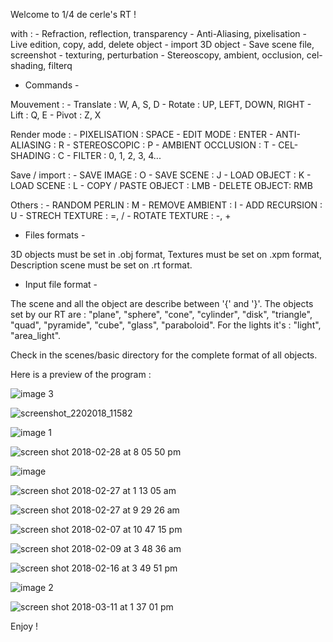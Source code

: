 Welcome to 1/4 de cerle's RT !

with :
	- Refraction, reflection, transparency
	- Anti-Aliasing, pixelisation
	- Live edition, copy, add, delete object
	- import 3D object
	- Save scene file, screenshot
	- texturing, perturbation
	- Stereoscopy, ambient, occlusion, cel-shading, filterq

 - Commands -

 Mouvement :
 	- Translate : W, A, S, D
 	- Rotate : UP, LEFT, DOWN, RIGHT
 	- Lift : Q, E
 	- Pivot : Z, X

 Render mode : 
 	- PIXELISATION : SPACE
 	- EDIT MODE : ENTER
 	- ANTI-ALIASING : R
 	- STEREOSCOPIC : P
 	- AMBIENT OCCLUSION : T
 	- CEL-SHADING : C
 	- FILTER : 0, 1, 2, 3, 4...

 Save / import :
 	- SAVE IMAGE : O
 	- SAVE SCENE : J
 	- LOAD OBJECT : K
 	- LOAD SCENE : L
 	- COPY / PASTE OBJECT : LMB
 	- DELETE OBJECT: RMB

 Others :
 	- RANDOM PERLIN : M
 	- REMOVE AMBIENT : I
 	- ADD RECURSION : U
 	- STRECH TEXTURE : =, /
 	- ROTATE TEXTURE : -, +



 - Files formats - 

 3D objects must be set in .obj format,
 Textures must be set on .xpm format,
 Description scene must be set on .rt format.

 - Input file format - 

The scene and all the object are describe between '{' and '}'.
The objects set by our RT are : "plane", "sphere", "cone", "cylinder",
"disk", "triangle", "quad", "pyramide", "cube", "glass", "paraboloid".
For the lights it's : "light", "area_light".

Check in the scenes/basic directory for the complete format of all objects.	

Here is a preview of the program :

![image 3](https://user-images.githubusercontent.com/27351943/37253487-96c84d94-2532-11e8-8616-81b5ee1ac6e3.png)

![screenshot_2202018_11582](https://user-images.githubusercontent.com/27351943/37253276-ee2d4470-252f-11e8-95cb-3bef9bbbad61.png)


![image 1](https://user-images.githubusercontent.com/27351943/37253298-40b1b334-2530-11e8-984e-f449f91e8b5a.png)

![screen shot 2018-02-28 at 8 05 50 pm](https://user-images.githubusercontent.com/27351943/37253303-57992546-2530-11e8-9f2c-7f0b4e9ccff6.png)


![image](https://user-images.githubusercontent.com/27351943/37253311-6b7e8164-2530-11e8-89f9-2464825515c7.png)

![screen shot 2018-02-27 at 1 13 05 am](https://user-images.githubusercontent.com/27351943/37253322-90982374-2530-11e8-912b-135bb5e03495.png)

![screen shot 2018-02-27 at 9 29 26 am](https://user-images.githubusercontent.com/27351943/37253323-90c8207e-2530-11e8-9034-f8737677a84a.png)

![screen shot 2018-02-07 at 10 47 15 pm](https://user-images.githubusercontent.com/27351943/37253368-388ac500-2531-11e8-900a-981875fc4619.png)

![screen shot 2018-02-09 at 3 48 36 am](https://user-images.githubusercontent.com/27351943/37253369-38c63e96-2531-11e8-93a1-f22306bfe78f.png)

![screen shot 2018-02-16 at 3 49 51 pm](https://user-images.githubusercontent.com/27351943/37253370-38f33f54-2531-11e8-8a29-d72cb727e28d.png)

![image 2](https://user-images.githubusercontent.com/27351943/37253372-39236e04-2531-11e8-8b36-e1b81ac6acac.png)


![screen shot 2018-03-11 at 1 37 01 pm](https://user-images.githubusercontent.com/27351943/37253395-686c3132-2531-11e8-8db6-f6a1b188b76d.png)


Enjoy !
